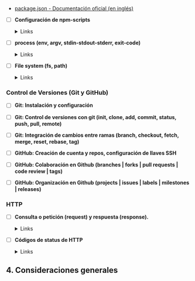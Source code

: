  * [package.json - Documentación oficial (en inglés)](https://docs.npmjs.com/files/package.json)
</p></details>

- [ ] **Configuración de npm-scripts**

  <details><summary>Links</summary><p>

  * [scripts - Documentación oficial (en inglés)](https://docs.npmjs.com/misc/scripts)
</p></details>

- [ ] **process (env, argv, stdin-stdout-stderr, exit-code)**

  <details><summary>Links</summary><p>

  * [Process - Documentación oficial (en inglés)](https://nodejs.org/api/process.html)
</p></details>

- [ ] **File system (fs, path)**

  <details><summary>Links</summary><p>

  * [File system - Documentación oficial (en inglés)](https://nodejs.org/api/fs.html)
  * [Path - Documentación oficial (en inglés)](https://nodejs.org/api/path.html)
</p></details>

### Control de Versiones (Git y GitHub)

- [ ] **Git: Instalación y configuración**

- [ ] **Git: Control de versiones con git (init, clone, add, commit, status, push, pull, remote)**

- [ ] **Git: Integración de cambios entre ramas (branch, checkout, fetch, merge, reset, rebase, tag)**

- [ ] **GitHub: Creación de cuenta y repos, configuración de llaves SSH**

- [ ] **GitHub: Colaboración en Github (branches | forks | pull requests | code review | tags)**

- [ ] **GitHub: Organización en Github (projects | issues | labels | milestones | releases)**

### HTTP

- [ ] **Consulta o petición (request) y respuesta (response).**

  <details><summary>Links</summary><p>

  * [Generalidades del protocolo HTTP - MDN](https://developer.mozilla.org/es/docs/Web/HTTP/Overview)
  * [Mensajes HTTP - MDN](https://developer.mozilla.org/es/docs/Web/HTTP/Messages)
</p></details>

- [ ] **Códigos de status de HTTP**

  <details><summary>Links</summary><p>

  * [Códigos de estado de respuesta HTTP - MDN](https://developer.mozilla.org/es/docs/Web/HTTP/Status)
  * [The Complete Guide to Status Codes for Meaningful ReST APIs - dev.to](https://dev.to/khaosdoctor/the-complete-guide-to-status-codes-for-meaningful-rest-apis-1-5c5)
</p></details>

## 4. Consideraciones generales
